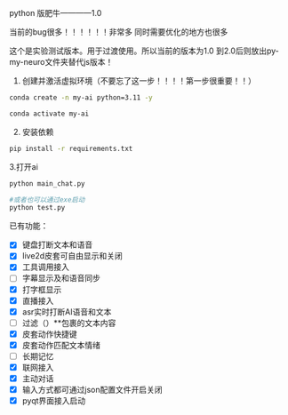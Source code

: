 python 版肥牛————1.0

当前的bug很多！！！！！！非常多
同时需要优化的地方也很多

这个是实验测试版本。用于过渡使用。所以当前的版本为1.0
到2.0后则放出py-my-neuro文件夹替代js版本！



1. 创建并激活虚拟环境（不要忘了这一步！！！！第一步很重要！！）
```bash
conda create -n my-ai python=3.11 -y

conda activate my-ai
```

2. 安装依赖
```bash
pip install -r requirements.txt
```

3.打开ai

```bash
python main_chat.py

#或者也可以通过exe启动
python test.py

```

已有功能：
- [x] 键盘打断文本和语音
- [x] live2d皮套可自由显示和关闭
- [x] 工具调用接入
- [ ] 字幕显示及和语音同步
- [x] 打字框显示
- [x] 直播接入
- [x] asr实时打断AI语音和文本
- [ ] 过滤（）**包裹的文本内容
- [x] 皮套动作快捷键
- [x] 皮套动作匹配文本情绪
- [ ] 长期记忆
- [x] 联网接入
- [x] 主动对话
- [x] 输入方式都可通过json配置文件开启关闭
- [x] pyqt界面接入启动
